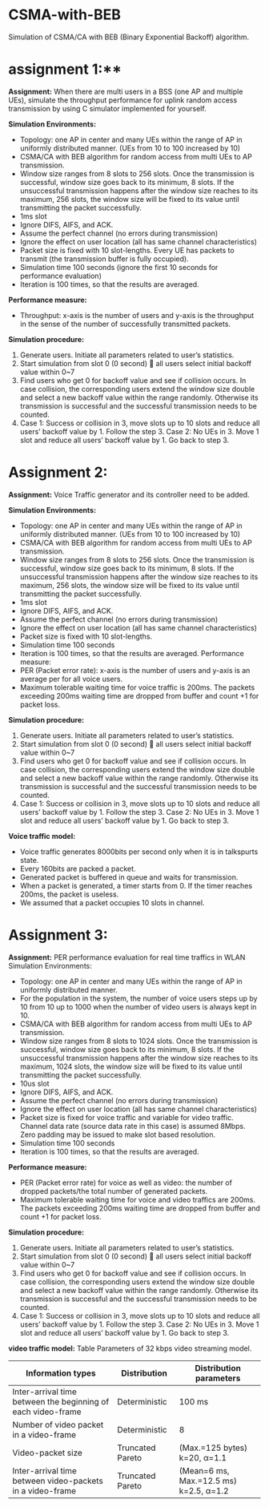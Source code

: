 # CSMA-with-BEB
Simulation of CSMA/CA with BEB (Binary Exponential Backoff) algorithm. 

# assignment 1:**

**Assignment:**
When there are multi users in a BSS (one AP and multiple UEs), simulate the throughput performance for uplink random access transmission by using C simulator implemented for yourself.

**Simulation Environments:**
-	Topology: one AP in center and many UEs within the range of AP in uniformly distributed manner. (UEs from 10 to 100 increased by 10)
-	CSMA/CA with BEB algorithm for random access from multi UEs to AP transmission. 
-	Window size ranges from 8 slots to 256 slots. Once the transmission is successful, window size goes back to its minimum, 8 slots. If the unsuccessful transmission happens after the window size reaches to its maximum, 256 slots, the window size will be fixed to its value until transmitting the packet successfully.
-	1ms slot 
-	Ignore DIFS, AIFS, and ACK.
-	Assume the perfect channel (no errors during transmission)
-	Ignore the effect on user location (all has same channel characteristics)
-	Packet size is fixed with 10 slot-lengths. Every UE has packets to transmit (the transmission buffer is fully occupied).
-	Simulation time 100 seconds (ignore the first 10 seconds for performance evaluation)
-	Iteration is 100 times, so that the results are averaged. 

**Performance measure:**
-	Throughput: x-axis is the number of users and y-axis is the throughput in the sense of the number of successfully transmitted packets.

**Simulation procedure:**
1.	Generate users. Initiate all parameters related to user’s statistics.
2.	Start simulation from slot 0 (0 second)  all users select initial backoff value within 0~7
3.	Find users who get 0 for backoff value and see if collision occurs. In case collision, the corresponding users extend the window size double and select a new backoff value within the range randomly. Otherwise its transmission is successful and the successful transmission needs to be counted.
4.	Case 1: Success or collision in 3, move slots up to 10 slots and reduce all users’ backoff value by 1. Follow the step 3. Case 2: No UEs in 3. Move 1 slot and reduce all users’ backoff value by 1. Go back to step 3.


# Assignment 2:

**Assignment:**
Voice Traffic generator and its controller need to be added.

**Simulation Environments:**
-	Topology: one AP in center and many UEs within the range of AP in uniformly distributed manner. (UEs from 10 to 100 increased by 10)
-	CSMA/CA with BEB algorithm for random access from multi UEs to AP transmission. 
-	Window size ranges from 8 slots to 256 slots. Once the transmission is successful, window size goes back to its minimum, 8 slots. If the unsuccessful transmission happens after the window size reaches to its maximum, 256 slots, the window size will be fixed to its value until transmitting the packet successfully.
-	1ms slot 
-	Ignore DIFS, AIFS, and ACK.
-	Assume the perfect channel (no errors during transmission)
-	Ignore the effect on user location (all has same channel characteristics)
-	Packet size is fixed with 10 slot-lengths. 
-	Simulation time 100 seconds 
-	Iteration is 100 times, so that the results are averaged. 
Performance measure:
-	PER (Packet error rate): x-axis is the number of users and y-axis is an average per for all voice users.
-	Maximum tolerable waiting time for voice traffic is 200ms. The packets exceeding 200ms waiting time are dropped from buffer and count +1 for packet loss.

**Simulation procedure:**
1.	Generate users. Initiate all parameters related to user’s statistics.
2.	Start simulation from slot 0 (0 second)  all users select initial backoff value within 0~7
3.	Find users who get 0 for backoff value and see if collision occurs. In case collision, the corresponding users extend the window size double and select a new backoff value within the range randomly. Otherwise its transmission is successful and the successful transmission needs to be counted.
4.	Case 1: Success or collision in 3, move slots up to 10 slots and reduce all users’ backoff value by 1. Follow the step 3. Case 2: No UEs in 3. Move 1 slot and reduce all users’ backoff value by 1. Go back to step 3.

**Voice traffic model:** 
-	Voice traffic generates 8000bits per second only when it is in talkspurts state.
-	Every 160bits are packed a packet.
-	Generated packet is buffered in queue and waits for transmission.
-	When a packet is generated, a timer starts from 0. If the timer reaches 200ms, the packet is useless.
-	We assumed that a packet occupies 10 slots in channel.


# Assignment 3:

**Assignment:**
PER performance evaluation for real time traffics in WLAN
Simulation Environments:
-	Topology: one AP in center and many UEs within the range of AP in uniformly distributed manner. 
-	For the population in the system, the number of voice users steps up by 10 from 10 up to 1000 when the number of video users is always kept in 10.
-	CSMA/CA with BEB algorithm for random access from multi UEs to AP transmission. 
-	Window size ranges from 8 slots to 1024 slots. Once the transmission is successful, window size goes back to its minimum, 8 slots. If the unsuccessful transmission happens after the window size reaches to its maximum, 1024 slots, the window size will be fixed to its value until transmitting the packet successfully.
-	10us slot 
-	Ignore DIFS, AIFS, and ACK.
-	Assume the perfect channel (no errors during transmission)
-	Ignore the effect on user location (all has same channel characteristics)
-	Packet size is fixed for voice traffic and variable for video traffic. Channel data rate (source data rate in this case) is assumed 8Mbps. Zero padding may be issued to make slot based resolution.
-	Simulation time 100 seconds 
-	Iteration is 100 times, so that the results are averaged. 

**Performance measure:**
-	PER (Packet error rate) for voice as well as video: the number of dropped packets/the total number of generated packets. 
-	Maximum tolerable waiting time for voice and video traffics are 200ms. The packets exceeding 200ms waiting time are dropped from buffer and count +1 for packet loss.

**Simulation procedure:**
1.	Generate users. Initiate all parameters related to user’s statistics.
2.	Start simulation from slot 0 (0 second)  all users select initial backoff value within 0~7
3.	Find users who get 0 for backoff value and see if collision occurs. In case collision, the corresponding users extend the window size double and select a new backoff value within the range randomly. Otherwise its transmission is successful and the successful transmission needs to be counted.
4.	Case 1: Success or collision in 3, move slots up to 10 slots and reduce all users’ backoff value by 1. Follow the step 3. Case 2: No UEs in 3. Move 1 slot and reduce all users’ backoff value by 1. Go back to step 3.

**video traffic model:**
Table Parameters of 32 kbps video streaming model.

| Information types |	Distribution |	Distribution parameters |
| --- | --- | --- |
|Inter-arrival time between the beginning of each video-frame |	Deterministic |	100 ms |
|Number of video packet in a video-frame	| Deterministic	| 8 |
|Video-packet size	| Truncated Pareto |	(Max.=125 bytes) k=20, α=1.1 |
|Inter-arrival time between video-packets in a video-frame |	Truncated Pareto | (Mean=6 ms, Max.=12.5 ms)	k=2.5, α=1.2 |
